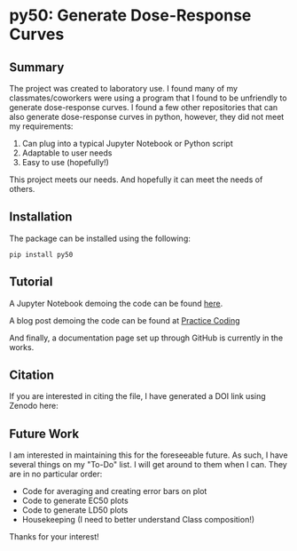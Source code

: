 # py50: Generate Dose-Response Curves

## Summary
The project was created to laboratory use. I found many of my classmates/coworkers were 
using a program that I found to be unfriendly to generate dose-response curves. I found
a few other repositories that can also generate dose-response curves in python, however,
they did not meet my requirements:
1. Can plug into a typical Jupyter Notebook or Python script
2. Adaptable to user needs
3. Easy to use (hopefully!)

This project meets our needs. And hopefully it can meet the needs of others.

## Installation
The package can be installed using the following:

```
pip install py50
```

## Tutorial
A Jupyter Notebook demoing the code can be found [here]().

A blog post demoing the code can be found at [Practice Coding]()

And finally, a documentation page set up through GitHub is currently in the works. 

## Citation
If you are interested in citing the file, I have generated a DOI link using Zenodo here:

## Future Work
I am interested in maintaining this for the foreseeable future. As such, I have several
things on my "To-Do" list. I will get around to them when I can. They are in no particular
order:

- Code for averaging and creating error bars on plot
- Code to generate EC50 plots
- Code to generate LD50 plots
- Housekeeping (I need to better understand Class composition!)

Thanks for your interest! 